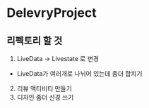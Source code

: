 # DelevryProject

## 리펙토리 할 것
1. LiveData -> Livestate 로 변경
- LiveData가 여러개로 나뉘어 있는데 좀더 합치기
2. 리뷰 액티비티 만들기
3. 디자인 좀더 신경 쓰기
